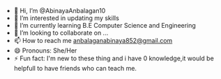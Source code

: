 - 👋 Hi, I’m @AbinayaAnbalagan10
- 👀 I’m interested in updating my skills
- 🌱 I’m currently learning B.E Computer Science and Engineering
- 💞️ I’m looking to collaborate on ...
- 📫 How to reach me anbalaganabinaya852@gmail.com
- 😄 Pronouns: She/Her
- ⚡ Fun fact: I'm new to these thing and i have 0 knowledge,it would be helpfull to have friends who can teach me.

<!---
AbinayaAnbalagan10/AbinayaAnbalagan10 is a ✨ special ✨ repository because its `README.md` (this file) appears on your GitHub profile.
You can click the Preview link to take a look at your changes.
--->
